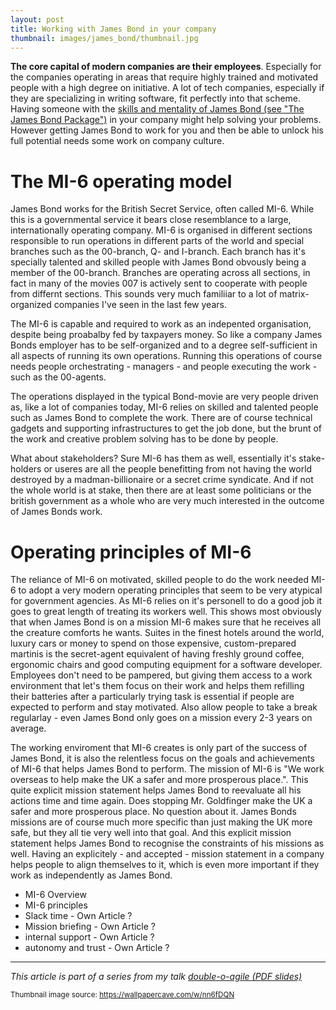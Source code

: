 ```yaml
---
layout: post
title: Working with James Bond in your company
thumbnail: images/james_bond/thumbnail.jpg
---
```


**The core capital of modern companies are their employees**. Especially for the companies operating in areas that require highly trained and motivated people with a high degree on initiative. A lot of tech companies, especially if they are specializing in writing software, fit perfectly into that scheme. Having someone with the [skills and mentality of James Bond (see "The James Bond Package")](/james-bond-package/) in your company might help solving your problems. However getting James Bond to work for you and then be able to unlock his full potential needs some work on company culture. 

# The MI-6 operating model

James Bond works for the British Secret Service, often called MI-6. While this is a governmental service it bears close resemblance to a large, internationally operating company. MI-6 is organised in different sections responsible to run operations in different parts of the world and special branches such as the 00-branch, Q- and I-branch. Each branch has it's specially talented and skilled people with James Bond obvously being a member of the 00-branch. Branches are operating across all sections, in fact in many of the movies 007 is actively sent to cooperate with people from differnt sections. This sounds very much familiiar to a lot of matrix-organized companies I've seen in the last few years. 

The MI-6 is capable and required to work as an indepented organisation, despite being proabalby fed by taxpayers money. So like a company James Bonds employer has to be self-organized and to a degree self-sufficient in all aspects of running its own operations. Running this operations of course needs people orchestrating - managers - and people executing the work - such as the 00-agents. 

The operations displayed in the typical Bond-movie are very people driven as, like a lot of companies today, MI-6 relies on skilled and talented people such as James Bond to complete the work. There are of course technical gadgets and supporting infrastructures to get the job done, but the brunt of the work and creative problem solving has to be done by people.

What about stakeholders? Sure MI-6 has them as well, essentially it's stake-holders or useres are all the people benefitting from not having the world destroyed by a madman-billionaire or a secret crime syndicate. And if not the whole world is at stake, then there are at least some politicians or the british government as a whole who are very much interested in the outcome of James Bonds work. 

# Operating principles of MI-6

The reliance of MI-6 on motivated, skilled people to do the work needed MI-6 to adopt a very modern operating principles that seem to be very atypical for government agencies. As MI-6 relies on it's personell to do a good job it goes to great length of treating its workers well. This shows most obviously that when James Bond is on a mission MI-6 makes sure that he receives all the creature comforts he wants. Suites in the finest hotels around the world, luxury cars or money to spend on those expensive, custom-prepared martinis is the secret-agent equivalent of having freshly ground coffee, ergonomic chairs and good computing equipment for a software developer. Employees don't need to be pampered, but giving them access to a work environment that let's them focus on their work and helps them refilling their batteries after a particularly trying task is essential if people are expected to perform and stay motivated. Also allow people to take a break regularlay - even James Bond only goes on a mission every 2-3 years on average. 

The working enviroment that MI-6 creates is only part of the success of James Bond, it is also the relentless focus on the goals and achievements of MI-6 that helps James Bond to perform. The mission of MI-6 is "We work overseas to help make the UK a safer and more prosperous place.". This quite explicit mission statement helps James Bond to reevaluate all his actions time and time again. Does stopping Mr. Goldfinger make the UK a safer and more prosperous place. No question about it. 
James Bonds missions are of course much more specific than just making the UK more safe, but they all tie very well into that goal. And this explicit mission statement helps James Bond to recognise the constraints of his missions as well. Having an explicitely - and accepted - mission statement in a company helps people to align themselves to it, which is even more important if they work as independently as James Bond. 

	

 * MI-6 Overview
 * MI-6 principles
 * Slack time - Own Article ?
 * Mission briefing - Own Article ?
 * internal support - Own Article ? 
 * autonomy and trust - Own Article ?

---
*This article is part of a series from my talk [double-o-agile (PDF slides)](/images/james_bond/00agile_english.pdf)*


<sub>Thumbnail image source: https://wallpapercave.com/w/nn6fDQN</sub>



